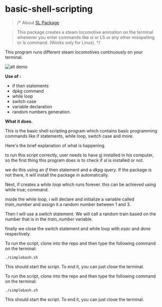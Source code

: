 # basic-shell-scripting

> /* About [SL Package](https://github.com/mtoyoda/sl)

>    This package creates a steam locomotive animation on the terminal whenever you enter commands like sl or LS or any other misspelling or ls command. 
     (Works only for Linux).
*/ 

This program runs different steam locomotives continuously on your terminal.

![alt demo](https://i.imgur.com/2OG2r80.gif)

__Use of :__ 


* if then statements
* dpkg command
* while loop
* switch case
* variable declaration
* random numbers generation. 


__What it does.__ 

This is the basic shell scripting program which contains basic programming commands like if statements, while loop, switch case and more. 

Here's the brief explanation of what is happening. 

to run this script correctly, user needs to have [sl](https://github.com/mtoyoda/sl) installed in his computer, so the first thing this program does is to check if *sl* is installed or not. 

we do this using an *if* then statement and a *dkpg* query. If the package is not there, it will install the package in automatically. 

Next, if creates a *while loop* which runs forever. this can be achieved using while true; command. 

inside the while loop, i will declare and initialize a variable called *train_number* and assign it a random number between 1 and 3. 

Then I will use a *switch* statement. We will call a random train based on the number that is in the *train_number* variable. 

finally we close the switch statement and while loop with *esac* and *done* respectively. 

To run the script, clone into the repo and then type the following command on the terminal: 



    ./simplebash.sh
    
    
This should start the script. To end it, you can just close the terminal.


To run the script, clone into the repo and then type the following command on the terminal: 



    ./simplebash.sh
    
    
This should start the script. To end it, you can just close the terminal.


